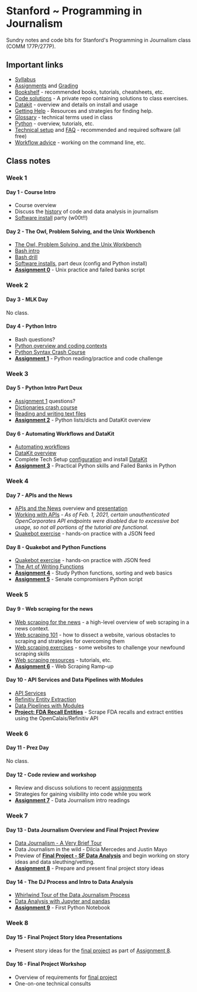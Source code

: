 # Stanford ~ Programming in Journalism

Sundry notes and code bits for Stanford's Programming in Journalism class (COMM 177P/277P).

## Important links

* [Syllabus][]
* [Assignments](assignments/README.md) and [Grading](assignments/grading.md)
* [Bookshelf](docs/bookshelf.md) - recommended books, tutorials, cheatsheets, etc.
* [Code solutions](https://github.com/zstumgoren/stanford-progj-2021-solutions) - A private repo containing solutions to class exercises.
* [Datakit](docs/datakit.md) - overview and details on install and usage
* [Getting Help](docs/getting_help.md) - Resources and strategies for finding help.
* [Glossary](docs/glossary.md) - technical terms used in class
* [Python](docs/python/README.md) - overview, tutorials, etc.
* [Technical setup](docs/tech_setup.md) and [FAQ](docs/tech_faq.md) - recommended and required software (all free)
* [Workflow advice](docs/workflow_advice.md) - working on the command line, etc.

[Syllabus]: https://canvas.stanford.edu/courses/131072/assignments/syllabus

## Class notes

### Week 1

#### Day 1 - Course Intro

* Course overview
* Discuss the [history](docs/history.md) of code and data analysis in journalism
* [Software install](docs/tech_setup.md) party (w00t!!)

#### Day 2 - The Owl, Problem Solving, and the Unix Workbench

* [The Owl, Problem Solving, and the Unix Workbench](docs/owl_probs_unix.md)
* [Bash intro](https://tinyurl.com/bash-intro)
* [Bash drill](exercises/bash_drill.md)
* [Software installs](docs/tech_setup.md), part deux (config and Python install)
* **[Assignment 0](assignments/bash_intro.md)** - Unix practice and failed banks script

### Week 2

#### Day 3 - MLK Day

No class.

#### Day 4 - Python Intro

* Bash questions?
* [Python overview and coding contexts](docs/python/overview.md)
* [Python Syntax Crash Course](docs/python/python_syntax_crash_course.md)
* **[Assignment 1](assignments/python_intro.md)** - Python reading/practice and code challenge


### Week 3

#### Day 5 - Python Intro Part Deux

* [Assignment 1](assignments/python_intro.md) questions?
* [Dictionaries crash course](docs/python/dict_basics.md)
* [Reading and writing text files](docs/python/file_io.md)
* **[Assignment 2](assignments/python_lists_dicts.md)** - Python lists/dicts and DataKit overview

#### Day 6 - Automating Workflows and DataKit

* [Automating workflows](docs/automating_workflows.md)
* [DataKit overview](docs/datakit.md)
* Complete Tech Setup [configuration](docs/tech_setup.md#configure) and install [DataKit](docs/datakit.md)
* **[Assignment 3](assignments/libraries_and_fdic_py.md)** - Practical Python skills and Failed Banks in Python

### Week 4

#### Day 7 - APIs and the News

* [APIs and the News](/docs/apis_and_the_news.md) overview and [presentation](https://tinyurl.com/apis-and-the-news)
* [Working with APIs](/docs/python/working_with_apis.md) - *As of Feb. 1, 2021, certain unauthenticated OpenCorporates API endpoints were disabled due to excessive bot usage, so not all portions of the tutorial are functional.*
* [Quakebot exercise](/exercises/quakebot.md) - hands-on practice with a JSON feed

#### Day 8 - Quakebot and Python Functions

* [Quakebot exercise](/exercises/quakebot.md) - hands-on practice with JSON feed
* [The Art of Writing Functions](/docs/python/art_of_functions.md)
* **[Assignment 4](assignments/python_functions_sorting_web_basics.md)** - Study Python functions, sorting and web basics
* **[Assignment 5](assignments/senate_compromisers.md)** - Senate compromisers Python script

### Week 5

#### Day 9 - Web scraping for the news

* [Web scraping for the news](/docs/web_scraping/README.md) - a high-level overview of web scraping in a news context.
* [Web scraping 101](/docs/web_scraping/101.md) - how to dissect a website, various obstacles to scraping and strategies for overcoming them
* [Web scraping exercises](/docs/web_scraping/exercises.md) - some websites to challenge your newfound scraping skills
* [Web scraping resources](/docs/web_scraping/resources.md) - tutorials, etc.
* **[Assignment 6](/assignments/web_scraping_ramp_up.md)** - Web Scraping Ramp-up


#### Day 10 - API Services and Data Pipelines with Modules

* [API Services](/docs/api_services.md)
* [Refinitiv Entity Extraction](/code/refinitiv_example/README.md)
* [Data Pipelines with Modules](/docs/python/data_pipelines_with_modules.md)
* **[Project: FDA Recall Entities](/projects/fda_recall_entities.md)** - Scrape FDA recalls and extract entities using the OpenCalais/Refinitiv API

### Week 6

#### Day 11 - Prez Day

No class.

#### Day 12 - Code review and workshop

* Review and discuss solutions to recent [assignments](assignments/README.md)
* Strategies for gaining visibility into code while you work
* **[Assignment 7](/assignments/dj_intro.md)** - Data Journalism intro readings


### Week 7

#### Day 13 - Data Journalism Overview and Final Project Preview

* [Data Journalism - A Very Brief Tour](https://docs.google.com/presentation/d/1OPVDw_5toenId-RehkBwuvvV5lJMrHb7579U4Uj1eCg/edit?usp=sharing)
* Data Journalism in the wild - Dilcia Mercedes and Justin Mayo
* Preview of **[Final Project - SF Data Analysis](projects/sf_data_analysis.md)** and begin working on story ideas and data sleuthing/vetting.
* **[Assignment 8](/assignments/final_project_story_idea.md)** - Prepare and present final project story ideas

#### Day 14 - The DJ Process and Intro to Data Analysis

* [Whirlwind Tour of the Data Journalism Process](https://docs.google.com/presentation/d/1cEoPLJpZ6FVNLtW5f3jtWhgEeIhPv6eqWae85LAFPcs/edit?usp=sharing)
* [Data Analysis with Jupyter and pandas](/docs/python/data_analysis_intro.md)
* **[Assignment 9](/assignments/first_notebook.md)** - First Python Notebook

### Week 8

#### Day 15 - Final Project Story Idea Presentations

* Present story ideas for the [final project](projects/sf_data_analysis.md) as part of [Assignment 8](/assignments/final_project_story_idea.md).

#### Day 16 - Final Project Workshop

* Overview of requirements for [final project](projects/sf_data_analysis.md)
* One-on-one technical consults 




